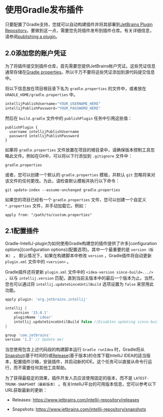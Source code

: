 # 使用Gradle发布插件
只要配置了Gradle支持，您就可以自动构建插件并将其部署到[JetBrains Plugin Repository](http://plugins.jetbrains.com/)。要做到这一点，需要您先将插件发布到插件仓库。有关详细信息，请参阅[publishing a plugin](http://www.jetbrains.org/intellij/sdk/docs/basics/getting_started/publishing_plugin.html)。

## 2.0添加您的账户凭证
为了将插件提交到插件仓库，首先需要您提供JetBrains帐户凭证。这些凭证信息通常存储在[Gradle properties](https://docs.gradle.org/current/userguide/build_environment.html#sec:gradle_configuration_properties)。所以千万不要将这些凭证添加到源代码提交信息中。  

将以下信息放在项目根目录下名为 ```gradle.properties``` 的文件中，或者放在 ```GRADLE_HOME/gradle.properties``` 中。

```gradle
intellijPublishUsername="YOUR_USERNAME_HERE"
intellijPublishPassword="YOUR_PASSWORD_HERE"
```

然后在 ```build.gradle``` 文件中的 ```publishPlugin``` 任务中引用这些值：  
```
publishPlugin {
  username intellijPublishUsername
  password intellijPublishPassword
}
```

如果将 ```gradle.properties``` 文件放置在项目的根目录中，请确保版本控制工具忽略此文件。例如在Git中，可以将以下行添加到 ```.gitignore``` 文件中：
```
gradle.properties
```

或者，您可以创建一个默认的 ```gradle.properties``` 模板，并默认 ```git``` 忽略将来对该文件的任何更改。为此，请检查默认模板并执行以下命令：
```
git update-index --assume-unchanged gradle.properties
```

如果您的项目已经有一个 ```gradle.properties``` 文件，您可以创建一个自定义 ```*.properties``` 文件，并手动加载它。例如：
```
apply from: "/path/to/custom.properties"
```

## 2.1配置插件
Gradle-IntelliJ-plugin为如何使用Gradle构建您的插件提供了许多[configuration options](configuration options)(配置选项)。其中一个最重要的是 ```version（版本）``` 。 默认情况下，如果在构建脚本中修改 ```version``` ，Gradle插件将自动更新 ```plugin.xml``` 文件中的 ```<version>``` 。

Gradle插件还将更新 ```plugin.xml``` 文件中的 ```<idea-version since-build=.../>``` ，以与 ```intellij.version``` 匹配，直到当前主版本中的最后一个版本为止。当然，您也可以通过将 ```intellij.updateSinceUntilBuild``` 选项设置为 ```false``` 来禁用此功能。

```gradle
apply plugin: 'org.jetbrains.intellij'

intellij {
    version '15.0.1'
    pluginName 'idear'
    intellij.updateSinceUntilBuild false //Disables updating since-build attribute in plugin.xml
}

group 'com.jetbrains'
version '1.2' // Update me!
```

当您使用包含上述代码段的构建脚本运行 ```Gradle runIdea``` 时，Gradle将从[Snapshot](https://www.jetbrains.com/intellij-repository/snapshots)(基于时间的)或[Release](https://www.jetbrains.com/idea/help/managing-plugins.html)(基于版本)的仓库下载IntelliJ IDEA的适当版本，配置插件沙箱，安装插件，并启动新的IDE。这个任务可以直接从命令行运行，而不需要任何其他工具帮助。  

为了获得最稳定的效果，插件开发人员应该使用固定的版本，而不是 ```LATEST-TRUNK-SNAPSHOT（最新版本）``` 。有关IntelliJ平台的可用版本信息，您可以参考以下URL获取最新的更新：  
- Releases: https://www.jetbrains.com/intellij-repository/releases  

- Snapshots: https://www.jetbrains.com/intellij-repository/snapshots
